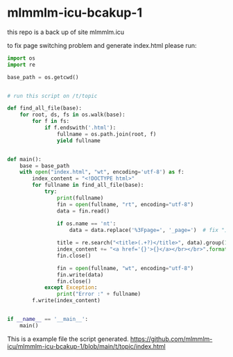 # mlmmlm-icu-bcakup-1

this repo is a back up of site mlmmlm.icu

to fix page switching problem and generate index.html please run:

``` python
import os
import re

base_path = os.getcwd()


# run this script on /t/topic

def find_all_file(base):
    for root, ds, fs in os.walk(base):
        for f in fs:
            if f.endswith('.html'):
                fullname = os.path.join(root, f)
                yield fullname


def main():
    base = base_path
    with open("index.html", "wt", encoding='utf-8') as f:
        index_content = "<!DOCTYPE html>"
        for fullname in find_all_file(base):
            try:
                print(fullname)
                fin = open(fullname, "rt", encoding="utf-8")
                data = fin.read()
                
                if os.name == 'nt':
                    data = data.replace('%3Fpage=', '_page=')  # fix "上一页" "下一页"

                title = re.search("<title>(.+?)</title>", data).group(1)
                index_content += "<a href='{}'>{}</a></br></br>".format("file:///" + fullname, title)
                fin.close()

                fin = open(fullname, "wt", encoding="utf-8")
                fin.write(data)
                fin.close()
            except Exception:
                print("Error :" + fullname)
        f.write(index_content)


if __name__ == '__main__':
    main()

```

This is a example file the script generated.
https://github.com/mlmmlm-icu/mlmmlm-icu-bcakup-1/blob/main/t/topic/index.html

